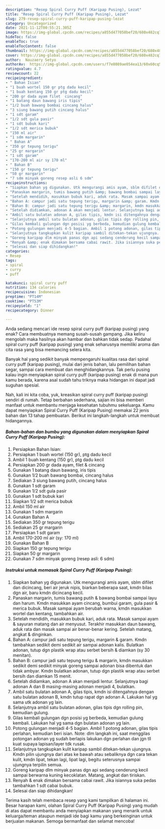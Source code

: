 ```yaml
---
description: "Resep Spiral Curry Puff (Karipap Pusing), Lezat"
title: "Resep Spiral Curry Puff (Karipap Pusing), Lezat"
slug: 279-resep-spiral-curry-puff-karipap-pusing-lezat
category: Uncategorized
date: 2021-11-12T00:55:21.305Z
image: https://img-global.cpcdn.com/recipes/a855d477058bef20/680x482cq70/spiral-curry-puff-karipap-pusing-foto-resep-utama.jpg
hideToc: false
enableToc: true
enableTocContent: false
thumbnail: https://img-global.cpcdn.com/recipes/a855d477058bef20/680x482cq70/spiral-curry-puff-karipap-pusing-foto-resep-utama.jpg
cover: https://img-global.cpcdn.com/recipes/a855d477058bef20/680x482cq70/spiral-curry-puff-karipap-pusing-foto-resep-utama.jpg
author:  Nauzaery Setyo
authorAv:  https://img-global.cpcdn.com/users/f7e8089ae054ea13/60x60cq50/avatar.jpg
ratingvalue: 4.7
reviewcount: 22
recipeingredient:
- " Bahan Isian"
- "1 buah wortel 150 gr ptg dadu kecil"
- "1 buah kentang 150 gr ptg dadu kecil"
- "200 gr dada ayam filet  cincang"
- "1 batang daun bawang iris tipis"
- "1/2 buah bawang bombai cincang halus"
- "3 siung bawang putih cincang halus"
- "1 sdt garam"
- "1/2 sdt gula pasir"
- "1 sdt bubuk kari"
- "1/2 sdt merica bubuk"
- "150 ml air"
- "1 sdm margarin"
- " Bahan A"
- "350 gr tepung terigu"
- "25 gr margarin"
- "1 sdt garam"
- "170-200 ml air sy 170 ml"
- " Bahan B"
- "150 gr tepung terigu"
- "50 gr margarin"
- "7 sdm minyak goreng resep asli 6 sdm"
recipeinstructions:
- "Siapkan bahan yg digunakan. Utk mengurangi amis ayam, sblm difilet dan dicincang, beri air jeruk nipis, biarkan beberapa saat, kmdn bilas dgn air, baru kmdn dicincang kecil."
- "Panaskan margarin, tumis bawang putih &amp; bawang bombai sampai layu dan harum. Kmdn masukkan ayam cincang, bumbui garam, gula pasir &amp; merica bubuk. Masak sampai ayam berubah warna, kmdn masukkan wortel dan kentang, tambahkan air."
- "Setelah mendidih, masukkan bubuk kari, aduk rata. Masak sampai ayam &amp; sayuran matang dan air menyusut. Terakhir masukkan daun bawang, aduk rata dan masak sampai air benar-benar kering. Setelah matang, angkat &amp; dinginkan."
- "Bahan A: campur jadi satu tepung terigu, margarin &amp; garam. Kmdn tambahkan sedikit demi sedikit air sampai adonan kalis. Bulatkan adonan, tutup dgn plastik wrap atau serbet bersih &amp; diamkan (sy 30 menitan)."
- "Bahan B: campur jadi satu tepung terigu &amp; margarin, kmdn masukkan sedikit demi sedikit minyak goreng sampai adonan bisa dibentuk dan tidak ambyar. Kmdn bulatkan adonan, tutup dgn plastik wrap atau serbet bersih dan diamkan 15 menit."
- "Setelah didiamkan, adonan A akan menjadi lentur. Selanjutnya bagi adonan A dan B masing-masing adonan menjadi 4, bulatkan."
- "Ambil satu bulatan adonan A, gilas tipis, kmdn isi ditengahnya dengan satu bulatan adonan B, kmdn tutup rapat dgn adonan A. Lakukan hal yg sama utk adonan yg lain."
- "Selanjutnya ambil satu bulatan adonan, gilas tipis dgn rolling pin, kemudian gulung."
- "Gilas kembali gulungan dgn posisi yg berbeda, kemudian gulung kembali. Lakukan hal yg sama dgn bulatan adonan yg lain."
- "Potong gulungan menjadi 4-5 bagian. Ambil 1 potong adonan, gilas tipis perlahan, kemudian beri isian. Note: dlm langkah ini, saat menggilas potongan adonan yg sudah berlapis lakukan dgn perlahan dan jgn tll kuat supaya lapisan/layer tdk rusak."
- "Selanjutnya tangkupkan kulit karipap sambil ditekan-tekan ujungnya. Kmdn pilin ujungnya dari atas ke bawah atau sebaliknya dgn cara tekan kulit, kmdn lipat, tekan lagi, lipat lagi, begitu seterusnya sampai ujungnya terpilin semua."
- "Goreng karipap dlm minyak panas dgn api sedang cenderung kecil sampai berwarna kuning kecoklatan. Matang, angkat dan tiriskan."
- "Renyah &amp; enak dimakan bersama cabai rawit. Jika isiannya suka pedas tambahkan 1 sdt cabai bubuk."
- "Selesai dan siap dihidangkan!"
categories:
- Resep
tags:
- spiral
- curry
- puff

katakunci: spiral curry puff 
nutrition: 134 calories
recipecuisine: Indonesian
preptime: "PT14M"
cooktime: "PT53M"
recipeyield: "1"
recipecategory: Dinner

---
```



Anda sedang mencari ide resep spiral curry puff (karipap pusing) yang enak? Cara membuatnya memang susah-susah gampang. Jika keliru mengolah maka hasilnya akan hambar dan bahkan tidak sedap. Padahal spiral curry puff (karipap pusing) yang enak seharusnya memiliki aroma dan cita rasa yang bisa memancing selera kita.


Banyak hal yang sedikit banyak mempengaruhi kualitas rasa dari spiral curry puff (karipap pusing), mulai dari jenis bahan, lalu pemilihan bahan segar, sampai cara membuat dan menghidangkannya. Tak perlu pusing kalau ingin menyiapkan spiral curry puff (karipap pusing) enak di mana pun kamu berada, karena asal sudah tahu triknya maka hidangan ini dapat jadi suguhan spesial.




Nah, kali ini kita coba, yuk, kreasikan spiral curry puff (karipap pusing) sendiri di rumah. Tetap berbahan sederhana, sajian ini bisa memberi manfaat untuk membantu menjaga kesehatan tubuhmu sekeluarga. Kamu dapat menyiapkan Spiral Curry Puff (Karipap Pusing) memakai 22 jenis bahan dan 13 tahap pembuatan. Berikut ini langkah-langkah untuk membuat hidangannya.

<!--inarticleads1-->

##### Bahan-bahan dan bumbu yang digunakan dalam menyiapkan Spiral Curry Puff (Karipap Pusing):

1. Persiapkan  Bahan Isian:
1. Persiapkan 1 buah wortel (150 gr), ptg dadu kecil
1. Ambil 1 buah kentang (150 gr), ptg dadu kecil
1. Persiapkan 200 gr dada ayam, filet &amp; cincang
1. Gunakan 1 batang daun bawang, iris tipis
1. Gunakan 1/2 buah bawang bombai, cincang halus
1. Sediakan 3 siung bawang putih, cincang halus
1. Gunakan 1 sdt garam
1. Gunakan 1/2 sdt gula pasir
1. Gunakan 1 sdt bubuk kari
1. Siapkan 1/2 sdt merica bubuk
1. Ambil 150 ml air
1. Gunakan 1 sdm margarin
1. Gunakan  Bahan A
1. Sediakan 350 gr tepung terigu
1. Sediakan 25 gr margarin
1. Persiapkan 1 sdt garam
1. Ambil 170-200 ml air (sy: 170 ml)
1. Gunakan  Bahan B
1. Siapkan 150 gr tepung terigu
1. Siapkan 50 gr margarin
1. Gunakan 7 sdm minyak goreng (resep asli: 6 sdm)




<!--inarticleads2-->

##### Instruksi untuk memasak Spiral Curry Puff (Karipap Pusing):

1. Siapkan bahan yg digunakan. Utk mengurangi amis ayam, sblm difilet dan dicincang, beri air jeruk nipis, biarkan beberapa saat, kmdn bilas dgn air, baru kmdn dicincang kecil.
1. Panaskan margarin, tumis bawang putih &amp; bawang bombai sampai layu dan harum. Kmdn masukkan ayam cincang, bumbui garam, gula pasir &amp; merica bubuk. Masak sampai ayam berubah warna, kmdn masukkan wortel dan kentang, tambahkan air.
1. Setelah mendidih, masukkan bubuk kari, aduk rata. Masak sampai ayam &amp; sayuran matang dan air menyusut. Terakhir masukkan daun bawang, aduk rata dan masak sampai air benar-benar kering. Setelah matang, angkat &amp; dinginkan.
1. Bahan A: campur jadi satu tepung terigu, margarin &amp; garam. Kmdn tambahkan sedikit demi sedikit air sampai adonan kalis. Bulatkan adonan, tutup dgn plastik wrap atau serbet bersih &amp; diamkan (sy 30 menitan).
1. Bahan B: campur jadi satu tepung terigu &amp; margarin, kmdn masukkan sedikit demi sedikit minyak goreng sampai adonan bisa dibentuk dan tidak ambyar. Kmdn bulatkan adonan, tutup dgn plastik wrap atau serbet bersih dan diamkan 15 menit.
1. Setelah didiamkan, adonan A akan menjadi lentur. Selanjutnya bagi adonan A dan B masing-masing adonan menjadi 4, bulatkan.
1. Ambil satu bulatan adonan A, gilas tipis, kmdn isi ditengahnya dengan satu bulatan adonan B, kmdn tutup rapat dgn adonan A. Lakukan hal yg sama utk adonan yg lain.
1. Selanjutnya ambil satu bulatan adonan, gilas tipis dgn rolling pin, kemudian gulung.
1. Gilas kembali gulungan dgn posisi yg berbeda, kemudian gulung kembali. Lakukan hal yg sama dgn bulatan adonan yg lain.
1. Potong gulungan menjadi 4-5 bagian. Ambil 1 potong adonan, gilas tipis perlahan, kemudian beri isian. Note: dlm langkah ini, saat menggilas potongan adonan yg sudah berlapis lakukan dgn perlahan dan jgn tll kuat supaya lapisan/layer tdk rusak.
1. Selanjutnya tangkupkan kulit karipap sambil ditekan-tekan ujungnya. Kmdn pilin ujungnya dari atas ke bawah atau sebaliknya dgn cara tekan kulit, kmdn lipat, tekan lagi, lipat lagi, begitu seterusnya sampai ujungnya terpilin semua.
1. Goreng karipap dlm minyak panas dgn api sedang cenderung kecil sampai berwarna kuning kecoklatan. Matang, angkat dan tiriskan.
1. Renyah &amp; enak dimakan bersama cabai rawit. Jika isiannya suka pedas tambahkan 1 sdt cabai bubuk.
1. Selesai dan siap dihidangkan!



Terima kasih telah membaca resep yang kami tampilkan di halaman ini. Besar harapan kami, olahan Spiral Curry Puff (Karipap Pusing) yang mudah di atas dapat membantu anda menyiapkan makanan yang menarik untuk keluarga/teman ataupun menjadi ide bagi kamu yang berkeinginan untuk berjualan makanan. Semoga bermanfaat dan selamat mencoba!
